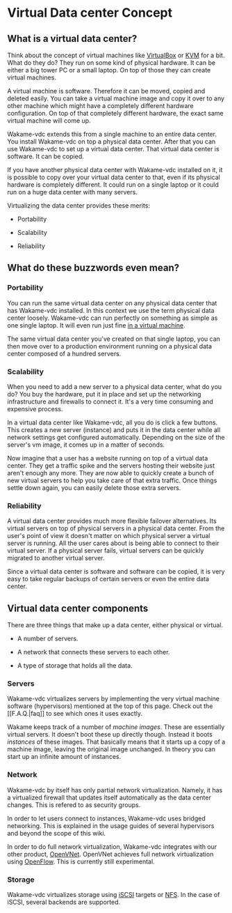 # Virtual Data center Concept

## What is a virtual data center?

Think about the concept of virtual machines like [VirtualBox](https://www.virtualbox.org) or [KVM](http://www.linux-kvm.org) for a bit. What do they do? They run on some kind of physical hardware. It can be either a big tower PC or a small laptop. On top of those they can create virtual machines.

A virtual machine is software. Therefore it can be moved, copied and deleted easily. You can take a virtual machine image and copy it over to any other machine which might have a completely different hardware configuration. On top of that completely different hardware, the exact same virtual machine will come up.

Wakame-vdc extends this from a single machine to an entire data center. You install Wakame-vdc on top a physical data center. After that you can use Wakame-vdc to set up a virtual data center. That virtual data center is software. It can be copied.

If you have another physical data center with Wakame-vdc installed on it, it is possible to copy over your virtual data center to that, even if its physical hardware is completely different. It could run on a single laptop or it could run on a huge data center with many servers.

Virtualizing the data center provides these merits:

* Portability

* Scalability

* Reliability

## What do these buzzwords even mean?

### Portability

You can run the same virtual data center on any physical data center that has Wakame-vdc installed. In this context we use the term physical data center loosely. Wakame-vdc can run perfectly on something as simple as one single laptop. It will even run just fine [in a virtual machine](http://wakameusersgroup.org/demo_image.html).

The same virtual data center you've created on that single laptop, you can then move over to a production environment running on a physical data center composed of a hundred servers.

### Scalability

When you need to add a new server to a physical data center, what do you do? You buy the hardware, put it in place and set up the networking infrastructure and firewalls to connect it. It's a very time consuming and expensive process.

In a virtual data center like Wakame-vdc, all you do is click a few buttons. This creates a new server (instance) and puts it in the data center while all network settings get configured automatically. Depending on the size of the server's vm image, it comes up in a matter of seconds.

Now imagine that a user has a website running on top of a virtual data center. They get a traffic spike and the servers hosting their website just aren't enough any more. They are now able to quickly create a bunch of new virtual servers to help you take care of that extra traffic. Once things settle down again, you can easily delete those extra servers.

### Reliability

A virtual data center provides much more flexible failover alternatives. Its virtual servers on top of physical servers in a physical data center. From the user's point of view it doesn't matter on which physical server a virtual server is running. All the user cares about is being able to connect to their virtual server. If a physical server fails, virtual servers can be quickly migrated to another virtual server.

Since a virtual data center is software and software can be copied, it is very easy to take regular backups of certain servers or even the entire data center.

## Virtual data center components

There are three things that make up a data center, either physical or virtual.

* A number of servers.

* A network that connects these servers to each other.

* A type of storage that holds all the data.

### Servers

Wakame-vdc virtualizes servers by implementing the very virtual machine software (hypervisors) mentioned at the top of this page. Check out the [[F.A.Q.|faq]] to see which ones it uses exactly.

Wakame keeps track of a number of *machine images*. These are essentially virtual servers. It doesn't boot these up directly though. Instead it boots *instances* of these images. That basically means that it starts up a copy of a machine image, leaving the original image unchanged. In theory you can start up an infinite amount of instances.

### Network

Wakame-vdc by itself has only partial network virtualization. Namely, it has a virtualized firewall that updates itself automatically as the data center changes. This is refered to as security groups.

In order to let users connect to instances, Wakame-vdc uses bridged networking. This is explained in the usage guides of several hypervisors and beyond the scope of this wiki.

In order to do full network virtualization, Wakame-vdc integrates with our other product, [OpenVNet](http://www.openvnet.com). OpenVNet achieves full network virtualization using [OpenFlow](http://archive.openflow.org). This is currently still experimental.

### Storage

Wakame-vdc virtualizes storage using [iSCSI](http://en.wikipedia.org/wiki/ISCSI) targets or [NFS](http://en.wikipedia.org/wiki/Network_File_System). In the case of iSCSI, several backends are supported.
